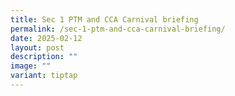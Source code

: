 ```yaml
---
title: Sec 1 PTM and CCA Carnival briefing
permalink: /sec-1-ptm-and-cca-carnival-briefing/
date: 2025-02-12
layout: post
description: ""
image: ""
variant: tiptap
---
```

